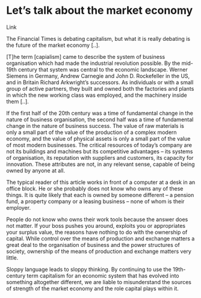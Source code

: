 # Let’s talk about the market economy

Link

The Financial Times is debating capitalism, but what it is really debating is the future of the market economy [..].

[T]he term [capialism] came to describe the system of business organisation which had made the industrial revolution possible. By the mid-19th century that system was central to the economic landscape. Werner Siemens in Germany, Andrew Carnegie and John D. Rockefeller in the US, and in Britain Richard Arkwright’s successors. As individuals or with a small group of active partners, they built and owned both the factories and plants in which the new working class was employed, and the machinery inside them [..].

If the first half of the 20th century was a time of fundamental change in the nature of business organisation, the second half was a time of fundamental change in the nature of business success. The value of raw materials is only a small part of the value of the production of a complex modern economy, and the value of physical assets is only a small part of the value of most modern businesses. The critical resources of today’s company are not its buildings and machines but its competitive advantages – its systems of organisation, its reputation with suppliers and customers, its capacity for innovation. These attributes are not, in any relevant sense, capable of being owned by anyone at all.

The typical reader of this article works in front of a computer at a desk in an office block. He or she probably does not know who owns any of these things. It is quite likely that each is owned by someone different – a pension fund, a property company or a leasing business – none of whom is their employer.

People do not know who owns their work tools because the answer does not matter. If your boss pushes you around, exploits you or appropriates your surplus value, the reasons have nothing to do with the ownership of capital. While control over the means of production and exchange matters a great deal to the organisation of business and the power structures of society, ownership of the means of production and exchange matters very little.

Sloppy language leads to sloppy thinking. By continuing to use the 19th-century term capitalism for an economic system that has evolved into something altogether different, we are liable to misunderstand the sources of strength of the market economy and the role capital plays within it.
